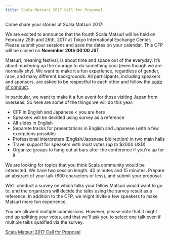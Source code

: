 ```yaml
---
title: Scala Matsuri 2017 Call for Proposal
---
```


Come share your stories at Scala Matsuri 2017!

We are excited to announce that the fourth Scala Matsuri will be held on February 25th and 26th, 2017 at Tokyo International Exchange Center. Please submit your sessions and save the dates on your calendar. This CFP will be closed on **November 20th 00:00 JST**.

Matsuri, meaning festival, is about time and space out of the everyday. It’s about mustering up the courage to do something cool (even though we are normally shy).
We want to make it a fun experience, regardless of gender, race, and many different backgrounds.
All participants, including speakers and sponsors, are asked to be respectful to each other and follow the [code of conduct](/en/code-of-conduct/).

In particular, we want to make it a fun event for those visiting Japan from overseas.
So here are some of the things we will do this year:

- CFP in English and Japanese < you are here
- Speakers will be decided using survey as a reference
- All slides in English
- Separete tracks for presentations in English and Japanese (with a few exceptions possible)
- Professional interpreters (English/Japanese bidirection) in two main halls
- Travel support for speakers with most votes (*up to* $2000 USD)
- Organize groups to hang out at bars after the conference if you're up for it

We are looking for topics that you think Scala community would be interested. We have two session length: 40 minutes and 15 minutes. Prepare an abstract of your talk (600 characters or less), and submit your proposal.

We'll conduct a survey on which talks your fellow Matsuri would want to go to,
and the organizers will decide the talks using the survey result as a reference.
In addition to the CFP, we might invite a few speakers to make Matsuri more fun experience.

You are allowed multiple submissions. However, please note that it might end up splitting your votes,
and that we'll ask you to select one talk even if multiple talks qualified via the survey.

<a href="https://docs.google.com/forms/d/e/1FAIpQLSeDofwfw36CjL2O0CP_BtxbvUhSlDsd2dzGXYhRcAWTtZas4g/viewform" class="btn btn-primary">Scala Matsuri 2017 Call for Proposal</a>
